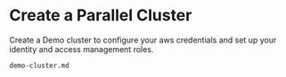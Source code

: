 # Create a Parallel Cluster  

Create a Demo cluster to configure your aws credentials and set up your identity and access management roles.

```{toctree}
demo-cluster.md
```
